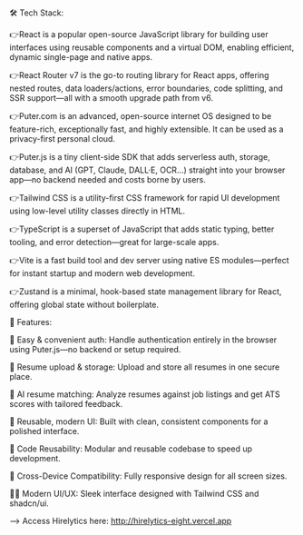 🛠️ Tech Stack:

👉React is a popular open-source JavaScript library for building user interfaces using reusable components and a virtual DOM, enabling efficient, dynamic single-page and native apps.

👉React Router v7 is the go-to routing library for React apps, offering nested routes, data loaders/actions, error boundaries, code splitting, and SSR support—all with a smooth upgrade path from v6.

👉Puter.com is an advanced, open-source internet OS designed to be feature-rich, exceptionally fast, and highly extensible. It can be used as a privacy-first personal cloud.

👉Puter.js is a tiny client-side SDK that adds serverless auth, storage, database, and AI (GPT, Claude, DALL·E, OCR…) straight into your browser app—no backend needed and costs borne by users.

👉Tailwind CSS is a utility-first CSS framework for rapid UI development using low-level utility classes directly in HTML.

👉TypeScript is a superset of JavaScript that adds static typing, better tooling, and error detection—great for large-scale apps.

👉Vite is a fast build tool and dev server using native ES modules—perfect for instant startup and modern web development.

👉Zustand is a minimal, hook-based state management library for React, offering global state without boilerplate.

🌟 Features:

🔐 Easy & convenient auth: Handle authentication entirely in the browser using Puter.js—no backend or setup required.

📁 Resume upload & storage: Upload and store all resumes in one secure place.

🤖 AI resume matching: Analyze resumes against job listings and get ATS scores with tailored feedback.

🎨 Reusable, modern UI: Built with clean, consistent components for a polished interface.

🔄 Code Reusability: Modular and reusable codebase to speed up development.

📱 Cross-Device Compatibility: Fully responsive design for all screen sizes.

🧑‍🎨 Modern UI/UX: Sleek interface designed with Tailwind CSS and shadcn/ui.



-->  Access Hirelytics here: http://hirelytics-eight.vercel.app
